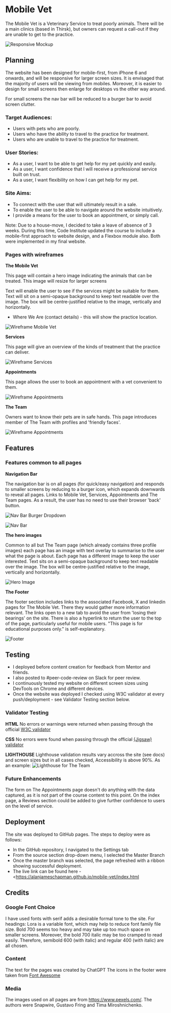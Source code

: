 # Mobile Vet

The Mobile Vet is a Veterinary Service to treat poorly animals. There will be a main clinics (based in Thirsk), but owners can request a call-out if they are unable to get to the practice.

![Responsive Mockup](docs/screenshots/am-i-responsive.png)

## Planning

The website has been designed for mobile-first, from iPhone 6 and onwards, and will be responsive for larger screen sizes. It is envisaged that the majority of users will be viewing from mobiles. Moreover, it is easier to design for small screens then enlarge for desktops vs the other way around.

For small screens the nav bar will be reduced to a burger bar to avoid screen clutter.

### Target Audiences:
- Users with pets who are poorly.
- Users who have the ability to travel to the practice for treatment.
- Users who are unable to travel to the practice for treatment.

### User Stories:
- As a user, I want to be able to get help for my pet quickly and easily.
- As a user, I want confidence that I will receive a professional service built on trust.
- As a user, I want flexibility on how I can get help for my pet.

### Site Aims:
- To connect with the user that will ultimately result in a sale.
- To enable the user to be able to navigate around the website intuitively.
- I provide a means for the user to book an appointment, or simply call. 

Note: Due to a house-move, I decided to take a leave of absence of 3 weeks. During this time, Code Institute updated the course to include a mobile-first approach to website design, and a Flexbox module also. Both were implemented in my final website.

### Pages with wireframes

**The Mobile Vet**

This page will contain a hero image indicating the animals that can be treated. This image will resize for larger screens

Text will enable the user to see if the services might be suitable for them. Text will sit on a semi-opaque background to keep text readable over the image. The box will be centre-justified relative to the image, vertically and horizontally.

- Where We Are (contact details) - this will show the practice location.

![Wireframe Mobile Vet](docs/wireframes/wireframe-mobile-vet.png)

**Services**

This page will give an overview of the kinds of treatment that the practice can deliver.

![Wireframe Services](docs/wireframes/wireframe-services.png)

**Appointments**

This page allows the user to book an appointment with a vet convenient to them.

![Wireframe Appointments](docs/wireframes/wireframe-appointments.png)

**The Team**

Owners want to know their pets are in safe hands. This page introduces member of The Team with profiles and 'friendly faces'.

![Wireframe Appointments](docs/wireframes/wireframe-the-teams.png)

## Features

### Features common to all pages

**Navigation Bar**

The navigation bar is on all pages (for quick/easy navigation) and responds to smaller screens by reducing to a burger icon, which expands downwards to reveal all pages. Links to Mobile Vet, Services, Appointments and The Team pages. As a result, the user has no need to use their browser 'back' button.

![Nav Bar Burger Dropdown](docs/screenshots/navbar-burger-dropdown.png)

![Nav Bar](docs/screenshots/navbar.png)

**The hero images**

Common to all but The Team page (which already contains three profile images) each page has an image with text overlay to summarise to the user what the page is about. Each page has a different image to keep the user interested.
Text sits on a semi-opaque background to keep text readable over the image. The box will be centre-justified relative to the image, vertically and horizontally.

![Hero Image](docs/screenshots/hero-image.png)

**The Footer**

The footer section includes links to the associated Facebook, X and linkedin pages for The Mobile Vet. There they would gather more information relevant. The links open to a new tab to avoid the user from 'losing their bearings' on the site.
There is also a hyperlink to return the user to the top of the page, particularly useful for mobile users.
"This page is for educational purposes only." is self-explanatory.

![Footer](docs/screenshots/footer.png)

## Testing

- I deployed before content creation for feedback from Mentor and friends.
- I also posted to #peer-code-review on Slack for peer review.
- I continuously tested my website on different screen sizes using DevTools on Chrome and different devices.
- Once the website was deployed I checked using W3C validator at every push/deployment - see Validator Testing section below.

### Validator Testing

**HTML**
No errors or warnings were returned when passing through the official [W3C validator](https://validator.w3.org/nu/?doc=https%3A%2F%2Falanjameschapman.github.io%2Fmobile-vet%2Findex.html)

**CSS**
No errors were found when passing through the official [(Jigsaw) validator](http://jigsaw.w3.org/css-validator/validator$link)

**LIGHTHOUSE**
Lighthouse validation results vary accross the site (see docs) and screen sizes but in all cases checked, Accessibility is above 90%. As an example:
 ![Lighthouse for The Team](docs/screenshots/lighthouse-the-team.png)

### Future Enhancements

The form on The Appointments page doesn't do anything with the data captured, as it is not part of the course content to this point.
On the index page, a Reviews section could be added to give further confidence to users on the level of service. 

## Deployment

The site was deployed to GitHub pages. The steps to deploy were as follows:
- In the GitHub repository, I navigated to the Settings tab
- From the source section drop-down menu, I selected the Master Branch
- Once the master branch was selected, the page refreshed with a ribbon showing successful deployment.
- The live link can be found here - <<https://alanjameschapman.github.io/mobile-vet/index.html>

## Credits

### Google Font Choice

I have used fonts with serif adds a desirable formal tone to the site.
For headings: Lora is a variable font, which may help to reduce font family file size. Bold 700 seems too heavy and may take up too much space on smaller screens. Moreover, the bold 700 italic may be too cramped to read easily. Therefore, semibold 600 (with italic) and regular 400 (with italic) are all chosen.

### Content

The text for the pages was created by ChatGPT
The icons in the footer were taken from [Font Awesome](https://fontawesome.com/)

### Media

The images used on all pages are from https://www.pexels.com/. The authors were Snapwire, Gustavo Fring and Tima Miroshnichenko.